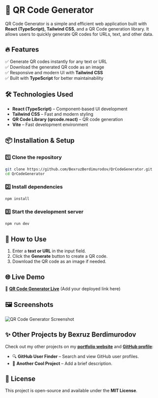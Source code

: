 # 🚀 QR Code Generator  

QR Code Generator is a simple and efficient web application built with **React (TypeScript), Tailwind CSS**, and a QR Code generation library. It allows users to quickly generate QR codes for URLs, text, and other data.  

## 🔥 Features  
✅ Generate QR codes instantly for any text or URL  
✅ Download the generated QR code as an image  
✅ Responsive and modern UI with **Tailwind CSS**  
✅ Built with **TypeScript** for better maintainability  

## 🛠 Technologies Used  
- **React (TypeScript)** – Component-based UI development  
- **Tailwind CSS** – Fast and modern styling  
- **QR Code Library (qrcode.react)** – QR code generation  
- **Vite** – Fast development environment  

## 📦 Installation & Setup  

### 1️⃣ Clone the repository  
```sh
git clone https://github.com/BexruzBerdimurodov/QrCodeGenerator.git  
cd QrCodeGenerator  
```

### 2️⃣ Install dependencies  
```sh
npm install  
```

### 3️⃣ Start the development server  
```sh
npm run dev  
```

## 🎯 How to Use  
1. Enter a **text or URL** in the input field.  
2. Click the **Generate** button to create a QR code.  
3. Download the QR code as an image if needed.  

## 🌐 Live Demo  
🔗 **[QR Code Generator Live](#)** (Add your deployed link here)  

## 🖼 Screenshots  
![QR Code Generator Screenshot](https://via.placeholder.com/800x400)  

## ✨ Other Projects by Bexruz Berdimurodov  
Check out my other projects on my **[portfolio website](https://berdimurodov.uz)** and **[GitHub profile](https://github.com/BexruzBerdimurodov)**:  
- 🔍 **GitHub User Finder** – Search and view GitHub user profiles.  
- 🚀 **Another Cool Project** – Add a brief description.  

## 📜 License  
This project is open-source and available under the **MIT License**.  
